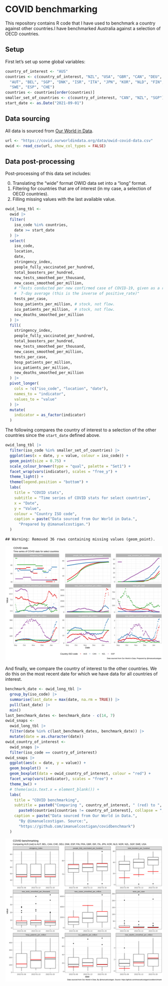 # COVID benchmarking

This repository contains R code that I have used to benchmark a country
against other countries.I have benchmarked Australia against a selection
of OECD countries.

## Setup

First let’s set up some global variables:

``` r
country_of_interest <- "AUS"
countries <- c(country_of_interest, "NZL", "USA", "GBR", "CAN", "DEU", "FRA", 
  "AUT", "BEL", "SGP", "DNK", "ISR", "ITA", "JPN", "KOR", "NLD", "FIN", "NOR", 
  "SWE", "ESP", "CHE")
countries <- countries[order(countries)]
smaller_set_of_countries <- c(country_of_interest, "CAN", "NZL", "SGP")
start_date <- as.Date("2021-09-01")
```

## Data sourcing

All data is sourced from [Our World in
Data](https://github.com/owid/covid-19-data/tree/master/public/data).

``` r
url <- "https://covid.ourworldindata.org/data/owid-covid-data.csv"
owid <- read_csv(url, show_col_types = FALSE)
```

## Data post-processing

Post-processing of this data set includes:

0.  Translating the “wide” format OWID data set into a “long” format.
1.  Filtering for countries that are of interest (in my case, a
    selection of OECD countries).
2.  Filling missing values with the last available value.

``` r
owid_long_tbl <-
  owid |>
  filter(
    iso_code %in% countries,
    date >= start_date
  ) |>
  select(
    iso_code,
    location,
    date,
    stringency_index,
    people_fully_vaccinated_per_hundred,
    total_boosters_per_hundred,
    new_tests_smoothed_per_thousand,
    new_cases_smoothed_per_million,
    # "Tests conducted per new confirmed case of COVID-19, given as a rolling
    #  7-day average (this is the inverse of positive_rate)"
    tests_per_case,
    hosp_patients_per_million, # stock, not flow.
    icu_patients_per_million,  # stock, not flow.
    new_deaths_smoothed_per_million
  ) |>
  fill(
    stringency_index,
    people_fully_vaccinated_per_hundred,
    total_boosters_per_hundred,
    new_tests_smoothed_per_thousand,
    new_cases_smoothed_per_million,
    tests_per_case,
    hosp_patients_per_million,
    icu_patients_per_million,
    new_deaths_smoothed_per_million
  ) |> 
  pivot_longer(
    cols = !c("iso_code", "location", "date"),
    names_to = "indicator",
    values_to = "value"
  ) |>
  mutate(
    indicator = as_factor(indicator)
  )
```

The following compares the country of interest to a selection of the
other countries since the `start_date` defined above.

``` r
owid_long_tbl |> 
  filter(iso_code %in% smaller_set_of_countries) |>
  ggplot(aes(x = date, y = value, colour = iso_code)) +
  geom_point(size = 0.75) +
  scale_colour_brewer(type = "qual", palette = "Set1") +
  facet_wrap(vars(indicator), scales = "free_y") +
  theme_light() +
  theme(legend.position = "bottom") +
  labs(
    title = "COVID stats", 
    subtitle = "Time series of COVID stats for select countries",
    x = "Date",
    y = "Value",
    colour = "Country ISO code",
    caption = paste("Data sourced from Our World in Data.", 
      "Prepared by @imanuelcostigan.")
  )
```

    ## Warning: Removed 36 rows containing missing values (geom_point).

![](fig/time-series-1.svg)<!-- -->

And finally, we compare the country of interest to the other countries.
We do this on the most recent date for which we have data for all
countries of interest.

``` r
benchmark_date <- owid_long_tbl |> 
  group_by(iso_code) |> 
  summarise(last_date = max(date, na.rm = TRUE)) |> 
  pull(last_date) |> 
  min()
last_benchmark_dates <- benchmark_date - c(14, 7)
owid_snaps <-
  owid_long_tbl |>
  filter(date %in% c(last_benchmark_dates, benchmark_date)) |> 
  mutate(date = as.character(date))
owid_country_of_interest <- 
  owid_snaps |>
  filter(iso_code == country_of_interest)
owid_snaps |>
  ggplot(aes(x = date, y = value)) + 
  geom_boxplot()  +
  geom_boxplot(data = owid_country_of_interest, colour = "red") +
  facet_wrap(vars(indicator), scales = "free") +
  theme_bw() +
  # theme(axis.text.x = element_blank()) +
  labs(
    title = "COVID benchmarking",
    subtitle = paste0("Comparing ", country_of_interest, " (red) to ",
      paste0(countries[countries != country_of_interest], collapse = ", ")),
    caption = paste("Data sourced from Our World in Data.", 
      "By @imanuelcostigan. Source:", 
      "https://github.com/imanuelcostigan/covidbenchmark")
  )
```

![](fig/boxplot-1.svg)<!-- -->
